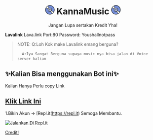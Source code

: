 <h1 align="center"><img src="./assets/logo.gif" width="30px"> KannaMusic <img src="./assets/logo.gif" width="30px"></h1>
<p align="center">Jangan Lupa sertakan Kredit Yha!</p>


**Lavalink**
Lava.link
Port:80
Password: Youshallnotpass

> NOTE: Q:Loh Kok make Lavalink emang berguna?
>       
>       A:Iya Sangat Berguna supaya music nya bisa jalan di Voice server kalian

## ✨Kalian Bisa menggunakan Bot ini✨

 Kalian Hanya Perlu copy Link
## [Klik Link Ini](https://github.com/CarameloSz/KannaMusic)
 1.Bikin Akun -> [Repl.it(https://repl.it)
Semoga Membantu.

[![Jalankan Di Repl.it](https://repl.it/badge/github/SudhanPlayz/Discord-MusicBot)](https://replit.com/github/CarameloSz/KannaMusic)





[Credit!](https://github.com/SudhanPlayz/Discord-MusicBot)
